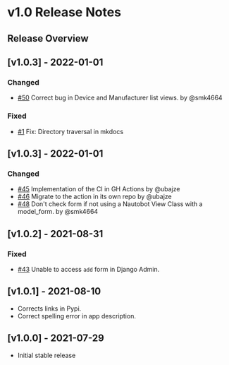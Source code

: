 # v1.0 Release Notes

## Release Overview

## [v1.0.3] - 2022-01-01

### Changed

- [#50](https://github.com/nautobot/nautobot-plugin-welcome-wizard/issues/50) Correct bug in Device and Manufacturer list views. by @smk4664

### Fixed

- [#1](https://github.com/nautobot/nautobot-plugin-welcome-wizard/issues/1) Fix: Directory traversal in mkdocs

## [v1.0.3] - 2022-01-01

### Changed

- [#45](https://github.com/nautobot/nautobot-plugin-welcome-wizard/issues/45) Implementation of the CI in GH Actions by @ubajze
- [#46](https://github.com/nautobot/nautobot-plugin-welcome-wizard/issues/46) Migrate to the action in its own repo by @ubajze
- [#48](https://github.com/nautobot/nautobot-plugin-welcome-wizard/issues/48) Don't check form if not using a Nautobot View Class with a model_form. by @smk4664

## [v1.0.2] - 2021-08-31

### Fixed

- [#43](https://github.com/nautobot/nautobot-plugin-welcome-wizard/issues/43) Unable to access `add` form in Django Admin.

## [v1.0.1] - 2021-08-10

- Corrects links in Pypi.
- Correct spelling error in app description.

## [v1.0.0] - 2021-07-29

- Initial stable release
